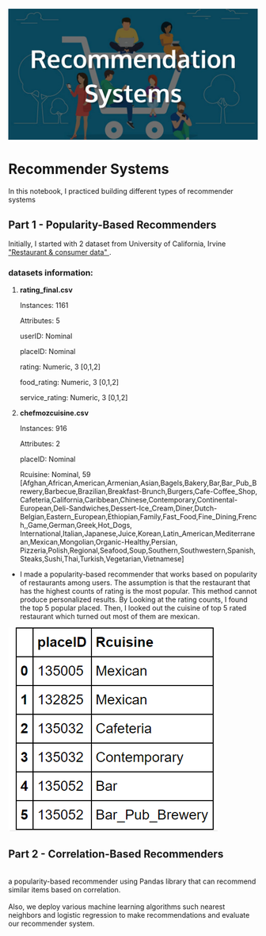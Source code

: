 <img src="https://github.com/nmshafie1993/RecommenderSystems/blob/master/Recommender%20system.jpeg" alt="RecommenderSystems"><br>
# Recommender Systems <br>
In this notebook, I practiced building different types of recommender systems <br>
## Part 1 - Popularity-Based Recommenders 
Initially, I started with 2 dataset from University of California, Irvine <a href="https://archive.ics.uci.edu/ml/datasets/Restaurant+%26+consumer+data"> "Restaurant & consumer data" </a>. <br>
### datasets information: 
1. <strong> rating_final.csv </strong> <br>
<ul> Instances: 1161 </ul>
<ul> Attributes: 5 </ul>
<ul> userID: Nominal </ul>
<ul> placeID: Nominal </ul>
<ul> rating: Numeric, 3 [0,1,2] </ul>
<ul> food_rating: Numeric, 3 [0,1,2] </ul>
<ul> service_rating: Numeric, 3 [0,1,2] </ul>

2. <strong> chefmozcuisine.csv </strong>
<ul> Instances: 916 </ul>
<ul>Attributes: 2 </ul>
<ul> placeID: Nominal </ul>
<ul> Rcuisine: Nominal, 59 [Afghan,African,American,Armenian,Asian,Bagels,Bakery,Bar,Bar_Pub_Brewery,Barbecue,Brazilian,Breakfast-Brunch,Burgers,Cafe-Coffee_Shop, Cafeteria,California,Caribbean,Chinese,Contemporary,Continental-European,Deli-Sandwiches,Dessert-Ice_Cream,Diner,Dutch-Belgian,Eastern_European,Ethiopian,Family,Fast_Food,Fine_Dining,French,,Game,German,Greek,Hot_Dogs, International,Italian,Japanese,Juice,Korean,Latin_American,Mediterranean,Mexican,Mongolian,Organic-Healthy,Persian, Pizzeria,Polish,Regional,Seafood,Soup,Southern,Southwestern,Spanish,Steaks,Sushi,Thai,Turkish,Vegetarian,Vietnamese] </ul>

- I made a popularity-based recommender that works based on popularity of restaurants among users. The assumption is that the restaurant that has the highest counts of rating is the most popular. This method cannot produce personalized results. By Looking at the rating counts, I found the top 5 popular placed. Then, I looked out the cuisine of top 5 rated restaurant which turned out most of them are mexican. 
<img src="https://github.com/nmshafie1993/RecommenderSystems/blob/master/1.PNG" alt="table_1">

## Part 2 - Correlation-Based Recommenders
<br>
a popularity-based recommender using Pandas library that can recommend similar items based on correlation. </br>
<br> Also, we deploy various machine learning algorithms such nearest neighbors and logistic regression to make recommendations and evaluate our recommender system. </br>
